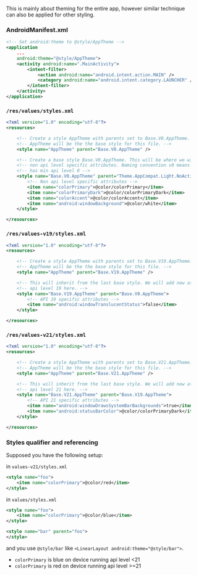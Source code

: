 This is mainly about theming for the entire app, however similar technique can also be applied for other styling.

### AndroidManifest.xml
```xml
<!-- Set android:theme to @style/AppTheme -->
<application
    ...
    android:theme="@style/AppTheme">
    <activity android:name=".MainActivity">
        <intent-filter>
            <action android:name="android.intent.action.MAIN" />
            <category android:name="android.intent.category.LAUNCHER" />
        </intent-filter>
    </activity>
</application>
```

### `/res/values/styles.xml`

```xml
<?xml version="1.0" encoding="utf-8"?>
<resources>

	<!-- Create a style AppTheme with parents set to Base.V0.AppTheme. The parent for -->
	<!-- AppTheme will be the the base style for this file. -->
    <style name="AppTheme" parent="Base.V0.AppTheme" />

    <!-- Create a base style Base.V0.AppTheme. This will be where we will be placing all our -->
    <!-- non api level specific attributes. Naming convention v0 means that these attributes -->
    <!-- has min api level 0 -->
    <style name="Base.V0.AppTheme" parent="Theme.AppCompat.Light.NoActionBar">
        <!-- Non api level specific attributes -->
        <item name="colorPrimary">@color/colorPrimary</item>
        <item name="colorPrimaryDark">@color/colorPrimaryDark</item>
        <item name="colorAccent">@color/colorAccent</item>
        <item name="android:windowBackground">@color/white</item>
    </style>

</resources>
```

### `/res/values-v19/styles.xml`

```xml
<?xml version="1.0" encoding="utf-8"?>
<resources>

	<!-- Create a style AppTheme with parents set to Base.V19.AppTheme. The parent for -->
	<!-- AppTheme will be the the base style for this file. -->
    <style name="AppTheme" parent="Base.V19.AppTheme" />

	<!-- This will inherit from the last base style. We will add new attributes specific to -->
	<!-- api level 19 here. -->
    <style name="Base.V19.AppTheme" parent="Base.V0.AppTheme">
        <!-- API 19 specific attributes -->
        <item name="android:windowTranslucentStatus">false</item>
    </style>

</resources>
```

### `/res/values-v21/styles.xml`

```xml
<?xml version="1.0" encoding="utf-8"?>
<resources>

	<!-- Create a style AppTheme with parents set to Base.V21.AppTheme. The parent for -->
	<!-- AppTheme will be the the base style for this file. -->
    <style name="AppTheme" parent="Base.V21.AppTheme" />

	<!-- This will inherit from the last base style. We will add new attributes specific to -->
	<!-- api level 21 here. -->
    <style name="Base.V21.AppTheme" parent="Base.V19.AppTheme">
        <!-- API 21 specific attributes -->
        <item name="android:windowDrawsSystemBarBackgrounds">true</item>
        <item name="android:statusBarColor">@color/colorPrimaryDark</item>
    </style>

</resources>
```

### Styles qualifier and referencing
Supposed you have the following setup:

in `values-v21/styles.xml`

```xml
<style name="foo">
    <item name="colorPrimary">@color/red</item>
</style>
```

in `values/styles.xml`

```xml
<style name="foo">
    <item name="colorPrimary">@color/blue</item>
</style>

<style name="bar" parent="foo">
</style>
```

and you use `@style/bar` like `<LinearLayout android:theme="@style/bar">`.
- `colorPrimary` is blue on device running api level <21
- `colorPrimary` is red on device running api level >=21
